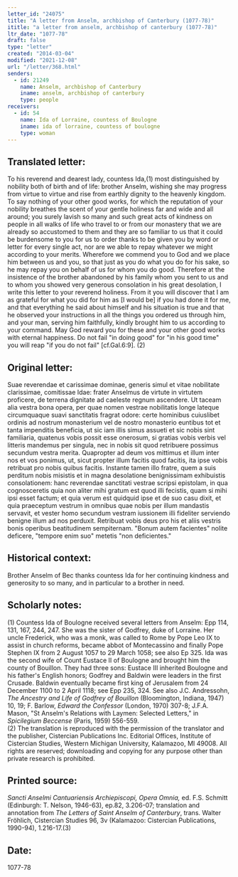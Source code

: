 ```yaml
---
letter_id: "24075"
title: "A letter from Anselm, archbishop of Canterbury (1077-78)"
ititle: "a letter from anselm, archbishop of canterbury (1077-78)"
ltr_date: "1077-78"
draft: false
type: "letter"
created: "2014-03-04"
modified: "2021-12-08"
url: "/letter/368.html"
senders:
  - id: 21249
    name: Anselm, archbishop of Canterbury
    iname: anselm, archbishop of canterbury
    type: people
receivers:
  - id: 54
    name: Ida of Lorraine, countess of Boulogne
    iname: ida of lorraine, countess of boulogne
    type: woman
---
```

<h2> Translated letter:</h2>To his reverend and dearest lady, countess Ida,(1) most distinguished by nobility both of birth and of life: brother Anselm, wishing she may progress from virtue to virtue and rise from earthly dignity to the heavenly kingdom.
To say nothing of your other good works, for which the reputation of your nobility breathes the scent of your gentle holiness far and wide and all around; you surely lavish so many and such great acts of kindness on people in all walks of life who travel to or from our monastery that we are already so accustomed to them and they are so familiar to us that it could be burdensome to you for us to order thanks to be given you by word or letter for every single act, nor are we able to repay whatever we might according to your merits. Wherefore we commend you to God and we place him between us and you, so that just as you do what you do for his sake, so he may repay you on behalf of us for whom you do good.
Therefore at the insistence of the brother abandoned by his family whom you sent to us and to whom you showed very generous consolation in his great desolation, I write this letter to your reverend holiness. From it you will discover that I am as grateful for what you did for him as [I would be] if you had done it for me, and that everything he said about himself and his situation is true and that he observed your instructions in all the things you ordered us through him, and your man, serving him faithfully, kindly brought him to us according to your command. May God reward you for these and your other good works with eternal happiness. Do not fail "in doing good" for "in his good time" you will reap "if you do not fail" [cf.Gal.6:9]. (2)
<h2 class="mt-4"> Original letter:</h2>Suae reverendae et carissimae dominae, generis simul et vitae nobilitate clarissimae, comitissae Idae: frater Anselmus de virtute in virtutem proficere, de terrena dignitate ad caeleste regnum ascendere.
Ut taceam alia vestra bona opera, per quae nomen vestrae nobilitatis longe lateque circumquaque suavi sanctitatis fragrat odore: certe hominibus cuiuslibet ordinis ad nostrum monasterium vel de nostro monasterio euntibus tot et tanta impenditis beneficia, ut sic iam illis simus assueti et sic nobis sint familiaria, quatenus vobis possit esse onerosum, si gratias vobis verbis vel litteris mandemus per singula, nec in nobis sit quod retribuere possimus secundum vestra merita. Quapropter ad deum vos mittimus et illum inter nos et vos ponimus, ut, sicut propter illum facitis quod facitis, ita ipse vobis retribuat pro nobis quibus facitis.
Instante tamen illo fratre, quem a suis perditum nobis misistis et in magna desolatione benignissimam exhibuistis consolationem: hanc reverendae sanctitati vestrae scripsi epistolam, in qua cognosceretis quia non aliter mihi gratum est quod illi fecistis, quam si mihi ipsi esset factum; et quia verum est quidquid ipse et de suo casu dixit, et quia praeceptum vestrum in omnibus quae nobis per illum mandastis servavit, et vester homo secundum vestram iussionem illi fideliter serviendo benigne illum ad nos perduxit. Retribuat vobis deus pro his et aliis vestris bonis operibus beatitudinem sempiternam. "Bonum autem facientes" nolite deficere, "tempore enim suo" metetis "non deficientes."
<h2 class="mt-4"> Historical context:</h2>Brother Anselm of Bec thanks countess Ida for her continuing kindness and generosity to so many, and in particular to a brother in need.
<h2 class="mt-4"> Scholarly notes:</h2><p>(1) Countess Ida of Boulogne received several letters from Anselm: Epp 114, 131, 167, 244, 247. She was the sister of Godfrey, duke of Lorraine. Her uncle Frederick, who was a monk, was called to Rome by Pope Leo IX to assist in church reforms, became abbot of Montecassino and finally Pope Stephen IX from 2 August 1057 to 29 March 1058; see also Ep 325. Ida was the second wife of Count Eustace II of Boulogne and brought him the county of Bouillon. They had three sons: Eustace III inherited Boulogne and his father's English honors; Godfrey and Baldwin were leaders in the first Crusade. Baldwin eventually became first king of Jerusalem from 24 December 1100 to 2 April 1118; see Epp 235, 324. See also J.C. Andressohn, <em>The Ancestry and Life of Godfrey of Bouillon</em> (Bloomington, Indiana, 1947) 10, 19; F. Barlow, <em>Edward the Confessor</em> (London, 1970) 307-8; J.F.A. Mason, "St Anselm's Relations with Laymen: Selected Letters," in <em>Spicilegium Beccense</em> (Paris, 1959) 556-559. <br>(2) The translation is reproduced with the permission of the translator and the publisher, Cistercian Publications Inc. Editorial Offices, Institute of Cistercian Studies, Western Michigan University, Kalamazoo, MI 49008. All rights are reserved; downloading and copying for any purpose other than private research is prohibited.</p><h2 class="mt-4"> Printed source:</h2><p><em>Sancti Anselmi Cantuariensis Archiepiscopi, Opera Omnia,</em> ed. F.S. Schmitt (Edinburgh: T. Nelson, 1946-63), ep.82, 3.206-07; translation and annotation from <em>The Letters of Saint Anselm of Canterbury</em>, trans. Walter Fröhlich, Cistercian Studies 96, 3v (Kalamazoo: Cistercian Publications, 1990-94), 1.216-17.(3)</p><h2 class="mt-4"> Date:</h2>1077-78